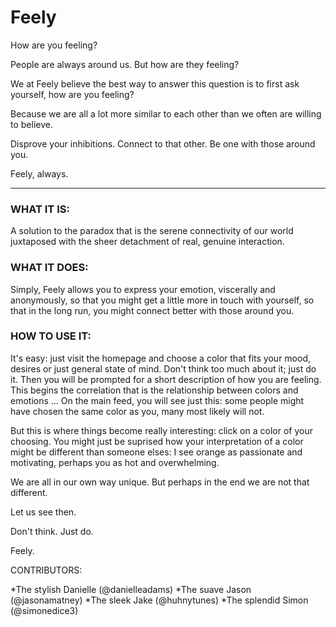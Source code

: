 Feely
=======

How are you feeling?

People are always around us. But how are they feeling?

We at Feely believe the best way to answer this question is to first ask yourself, how are you feeling?

Because we are all a lot more similar to each other than we often are willing to believe.

Disprove your inhibitions. Connect to that other. Be one with those around you.

Feely, always.


*********************

### WHAT IT IS: 

A solution to the paradox that is the serene connectivity of our world juxtaposed with the sheer detachment of real, genuine interaction. 

### WHAT IT DOES: 

Simply, Feely allows you to express your emotion, viscerally and anonymously, so that you might get a little more in touch with yourself, so that in the long run, you might connect better with those around you. 

### HOW TO USE IT: 

It's easy: just visit the homepage and choose a color that fits your mood, desires or just general state of mind. Don't think too much about it; just do it. Then you will be prompted for a short description of how you are feeling. This begins the correlation that is the relationship between colors and emotions ... On the main feed, you will see just this: some people might have chosen the same color as you, many most likely will not. 

But this is where things become really interesting: click on a color of your choosing. You might just be suprised how your interpretation of a color might be different than someone elses: I see orange as passionate and motivating, perhaps you as hot and overwhelming. 

We are all in our own way unique. But perhaps in the end we are not that different.

Let us see then. 

Don't think. Just do.

Feely. 

CONTRIBUTORS: 

*The stylish Danielle (@danielleadams)
*The suave Jason (@jasonamatney) 
*The sleek Jake (@huhnytunes)
*The splendid Simon (@simonedice3)
